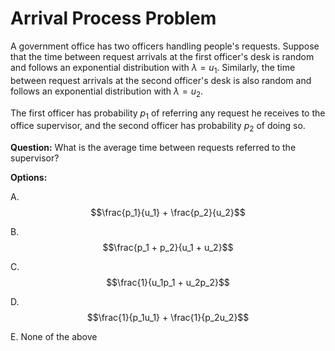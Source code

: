 # Arrival Process Problem

A government office has two officers handling people's requests. Suppose that the time between request arrivals at the first officer's desk is random and follows an exponential distribution with $\lambda = u_1$. Similarly, the time between request arrivals at the second officer's desk is also random and follows an exponential distribution with $\lambda = u_2$. 

The first officer has probability $p_1$ of referring any request he receives to the office supervisor, and the second officer has probability $p_2$ of doing so. 

**Question:** What is the average time between requests referred to the supervisor?

**Options:**

A. $$\frac{p_1}{u_1} + \frac{p_2}{u_2}$$

B. $$\frac{p_1 + p_2}{u_1 + u_2}$$

C. $$\frac{1}{u_1p_1 + u_2p_2}$$

D. $$\frac{1}{p_1u_1} + \frac{1}{p_2u_2}$$

E. None of the above
